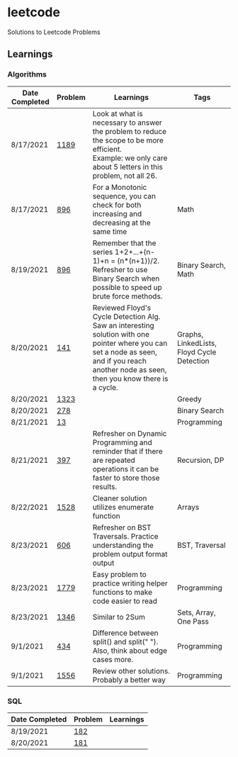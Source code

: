 # leetcode

Solutions to Leetcode Problems

## Learnings

### Algorithms

| Date Completed | Problem                                                                                 | Learnings                                                                                                                                                                                   | Tags                                       |
| -------------- | --------------------------------------------------------------------------------------- | ------------------------------------------------------------------------------------------------------------------------------------------------------------------------------------------- | ------------------------------------------ |
| 8/17/2021      | [1189](Python_Solutions/1189_Maximum_Number_of_Balloons.py)                             | Look at what is necessary to answer the problem to reduce the scope to be more efficient. <br /> Example: we only care about 5 letters in this problem, not all 26.                         |                                            |
| 8/17/2021      | [896](Python_Solutions/896_Monotonic_Array.py)                                          | For a Monotonic sequence, you can check for both increasing and decreasing at the same time                                                                                                 | Math                                       |
| 8/19/2021      | [896](Python_Solutions/441_Arranging_Coins.py)                                          | Remember that the series 1+2+...+(n-1)+n = (n\*(n+1))/2. Refresher to use Binary Search when possible to speed up brute force methods.                                                      | Binary Search, Math                        |
| 8/20/2021      | [141](Python_Solutions/141_Linked_List_Cycle.py)                                        | Reviewed Floyd's Cycle Detection Alg. Saw an interesting solution with one pointer where you can set a node as seen, and if you reach another node as seen, then you know there is a cycle. | Graphs, LinkedLists, Floyd Cycle Detection |
| 8/20/2021      | [1323](Python_Solutions/1323_Maximum_69_Number.py)                                      |                                                                                                                                                                                             | Greedy                                     |
| 8/20/2021      | [278](Python_Solutions/278_First_Bad_Version.py)                                        |                                                                                                                                                                                             | Binary Search                              |
| 8/21/2021      | [13](Python_Solutions/13_Roman_to_Integer.py)                                           |                                                                                                                                                                                             | Programming                                |
| 8/21/2021      | [397](Python_Solutions/397_Integer_Replacement.py)                                      | Refresher on Dynamic Programming and reminder that if there are repeated operations it can be faster to store those results.                                                                | Recursion, DP                              |
| 8/22/2021      | [1528](Python_Solutions/1528_Shuffle_String.py)                                         | Cleaner solution utilizes enumerate function                                                                                                                                                | Arrays                                     |
| 8/23/2021      | [606](Python_Solutions/606_Construct_String_from_Binary_Tree.py)                        | Refresher on BST Traversals. Practice understanding the problem output format output                                                                                                        | BST, Traversal                             |
| 8/23/2021      | [1779](Python_Solutions/1779_Find_Nearest_Point_That_Has_the_Same_X_or_Y_Coordinate.py) | Easy problem to practice writing helper functions to make code easier to read                                                                                                               | Programming                                |
| 8/23/2021      | [1346](Python_Solutions/1346_Check_If_N_and_Its_Double_Exist.py)                        | Similar to 2Sum                                                                                                                                                                             | Sets, Array, One Pass                      |
| 9/1/2021       | [434](Python_Solutions/434_Number_of_Segments_in_a_String.py)                           | Difference between split() and split(" "). Also, think about edge cases more.                                                                                                               | Programming                                |
| 9/1/2021       | [1556](Python_Solutions/1556_Thousand_Separator.py)                                     | Review other solutions. Probably a better way                                                                                                                                               | Programming                                |

### SQL

| Date Completed | Problem                                                                 | Learnings |
| -------------- | ----------------------------------------------------------------------- | --------- |
| 8/19/2021      | [182](SQL_Solutions/182_Duplicate_Emails.sql)                           |           |
| 8/20/2021      | [181](SQL_Solutions/181_Employees_Earning_More_Than_Their_Managers.sql) |           |
